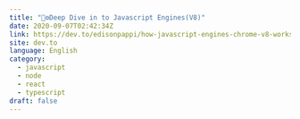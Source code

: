 ```yaml
---
title: "🚀⚙️Deep Dive in to Javascript Engines(V8)"
date: 2020-09-07T02:42:34Z
link: https://dev.to/edisonpappi/how-javascript-engines-chrome-v8-works-50if?utm_medium=RSS&utm_source=news.12bit.vn
site: dev.to
language: English
category:
  - javascript
  - node
  - react
  - typescript
draft: false
---
```

